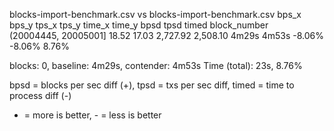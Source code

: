 blocks-import-benchmark.csv vs blocks-import-benchmark.csv
                      bps_x  bps_y     tps_x     tps_y time_x time_y    bpsd    tpsd  timed
block_number                                                                               
(20004445, 20005001]  18.52  17.03  2,727.92  2,508.10  4m29s  4m53s  -8.06%  -8.06%  8.76%

blocks: 0, baseline: 4m29s, contender: 4m53s
Time (total): 23s, 8.76%

bpsd = blocks per sec diff (+), tpsd = txs per sec diff, timed = time to process diff (-)
+ = more is better, - = less is better
